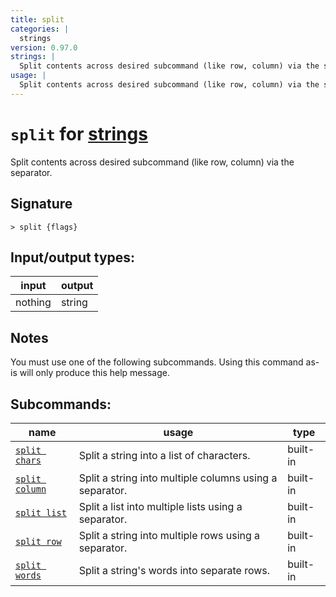 ```yaml
---
title: split
categories: |
  strings
version: 0.97.0
strings: |
  Split contents across desired subcommand (like row, column) via the separator.
usage: |
  Split contents across desired subcommand (like row, column) via the separator.
---
```

<!-- This file is automatically generated. Please edit the command in https://github.com/nushell/nushell instead. -->

# `split` for [strings](/commands/categories/strings.md)

<div class='command-title'>Split contents across desired subcommand (like row, column) via the separator.</div>

## Signature

```> split {flags} ```


## Input/output types:

| input   | output |
| ------- | ------ |
| nothing | string |

## Notes
You must use one of the following subcommands. Using this command as-is will only produce this help message.

## Subcommands:

| name                                             | usage                                                   | type     |
| ------------------------------------------------ | ------------------------------------------------------- | -------- |
| [`split chars`](/commands/docs/split_chars.md)   | Split a string into a list of characters.               | built-in |
| [`split column`](/commands/docs/split_column.md) | Split a string into multiple columns using a separator. | built-in |
| [`split list`](/commands/docs/split_list.md)     | Split a list into multiple lists using a separator.     | built-in |
| [`split row`](/commands/docs/split_row.md)       | Split a string into multiple rows using a separator.    | built-in |
| [`split words`](/commands/docs/split_words.md)   | Split a string's words into separate rows.              | built-in |